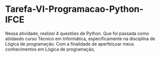# Tarefa-VI-Programacao-Python-IFCE
Nessa atividade, realizei 4 questões de Python. Que foi passada como atiidaedo curso Técnico em Informática, especificamente na disciplina de Lógica de programação. Com a finalidade de aperfeiçoar meus conhecimentos em Lógica de programação, 
